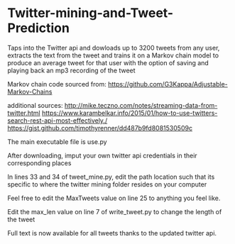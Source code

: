 # Twitter-mining-and-Tweet-Prediction
Taps into the Twitter api and dowloads up to 3200 tweets from any user, extracts the text from the tweet and trains it on a Markov chain model to produce an average tweet for that user with the option of saving and playing back an mp3 recording of the tweet

Markov chain code sourced from: https://github.com/G3Kappa/Adjustable-Markov-Chains

additional sources:
http://mike.teczno.com/notes/streaming-data-from-twitter.html
https://www.karambelkar.info/2015/01/how-to-use-twitters-search-rest-api-most-effectively./
https://gist.github.com/timothyrenner/dd487b9fd8081530509c



The main executable file is use.py

After downloading, imput your own twitter api credentials in their corresponding places

In lines 33 and 34 of tweet_mine.py, edit the path location such that its specific to where the twitter mining folder resides on your computer

Feel free to edit the MaxTweets value on line 25 to anything you feel like.

Edit the max_len value on line 7 of write_tweet.py to change the length of the tweet


Full text is now available for all tweets thanks to the updated twitter api.
